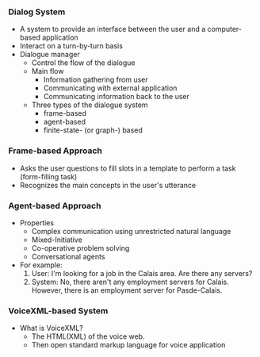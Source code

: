 ### Dialog System

* A system to provide an interface between the user and a computer-based application
* Interact on a turn-by-turn basis
* Dialogue manager
    * Control the flow of the dialogue
    * Main flow
        * Information gathering from user
        * Communicating with external application
        * Communicating information back to the user
    * Three types of the dialogue system
        * frame-based
        * agent-based
        * finite-state- (or graph-) based

### Frame-based Approach

* Asks the user questions to fill slots in a template to perform a task (form-filling task)
* Recognizes the main concepts in the user's utterance

### Agent-based Approach

* Properties
    * Complex communication using unrestricted natural language
    * Mixed-Initiative
    * Co-operative problem solving
    * Conversational agents
* For example:
    1) User: I'm looking for a job in the Calais area. Are there any servers?
    2) System: No, there aren't any employment servers for Calais. However, there is an employment server for Pasde-Calais.

### VoiceXML-based System

* What is VoiceXML?
    * The HTML(XML) of the voice web.
    * Then open standard markup language for voice application
